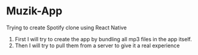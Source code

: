 # Muzik-App
Trying to create Spotify clone using React Native
1. First I will try to create the app by bundling all mp3 files in the app itself.
2. Then I will try to pull them from a server to give it a real experience
